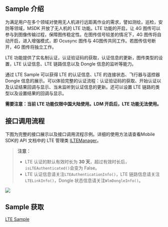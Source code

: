 ## Sample 介绍
为满足用户在多个领域对使用无人机进行远距离作业的需求，譬如测绘，巡检，安防等领域，MSDK 开放了无人机的 LTE 功能。LTE 功能的开启，让 4G 图传可以参与到图像传输过程，保障图传稳定性。在图传信号较差的情况下，4G 图传将自动开启，进入增强模式，即 Ocusync 图传与 4G图传共同工作。若图传信号断开，4G 图传将独立工作。

LTE 功能提供了实名制认证，认证验证码的获取，认证信息的更新，图传类型的设置，LTE 认证信息、LTE 链路信息以及 Dongle 信息的监听等能力。

通过 LTE Sample 可以获得 LTE 的认证信息、LTE 的连接状态、飞行器与遥控器 Dongle 信息的展示。可以体验完整的认证流程：认证验证码的获取、开始认证以及认证结果回调与显示、当未监听到认证信息的更新。还可以设置 LTE 链路的类型以及设置结果的回调与显示。

**需要注意：当前 LTE 功能仅限中国大陆使用。LDM 开启后，LTE 功能无法使用。**


## 接口调用流程
下图为完整的接口展示以及接口调用流程示例。详细的使用方法请查看Mobile SDK的 API 文档中的 LTE 管理类 [ILTEManager](https://developer.dji.com/cn/api-reference-v5/android-api/Components/ILTEManager/ILTEManager.html)。

> **注意：**
>
> * LTE 认证的默认有效时长为 **30 天**，超过有效时长后，`isLTEAuthenticated()`会变为 False。
> * LTE 认证信息请关注`LTEAuthenticationInfo()`，LTE 链路信息请关注`LTELinkInfo()`，Dongle 状态信息请关注`WlmDongleInfo()`。

![](https://terra-1-g.djicdn.com/71a7d383e71a4fb8887a310eb746b47f/msdk/Documentation/V5.2/lte-api-calling-2.png)

## Sample 获取

[LTE Sample](https://github.com/dji-sdk/Mobile-SDK-Android-V5/tree/dev-sdk-main/SampleCode-V5/android-sdk-v5-sample/src/main/java/dji/sampleV5/aircraft)
